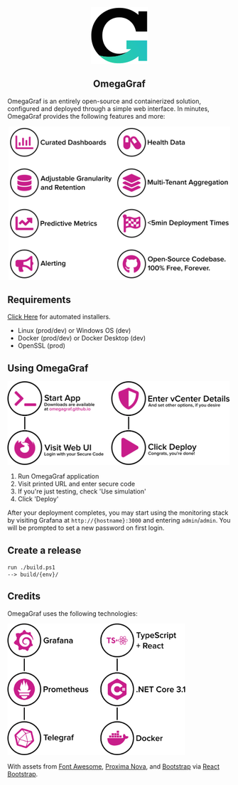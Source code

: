 <p align="center">
  <img src="docs/branding/logo_128.png">
</p>
<h2 align="center">OmegaGraf</h2>

OmegaGraf is an entirely open-source and containerized solution, configured and deployed through a simple web interface. In minutes, OmegaGraf provides the following features and more:

<p align="center">
  <img src="docs/branding/flow_1440_features.png" width="500px">
</p>

## Requirements

[Click Here](https://github.com/OmegaGraf/install) for automated installers.

- Linux (prod/dev) or Windows OS (dev)
- Docker (prod/dev) or Docker Desktop (dev)
- OpenSSL (prod)

## Using OmegaGraf

<p align="left">
  <img src="docs/branding/flow_1440_run_detailed.png" width="500px">
</p>

1. Run OmegaGraf application
2. Visit printed URL and enter secure code
3. If you're just testing, check 'Use simulation'
4. Click 'Deploy'

After your deployment completes, you may start using the monitoring stack by visiting Grafana at `http://{hostname}:3000` and entering `admin`/`admin`. You will be prompted to set a new password on first login.

## Create a release

```
run ./build.ps1
--> build/{env}/
```

## Credits

OmegaGraf uses the following technologies:

<p align="left">
  <img src="docs/branding/tech_1440.png" width="400px">
</p>

With assets from [Font Awesome](https://fontawesome.com/), [Proxima Nova](https://www.marksimonson.com/fonts/view/proxima-nova), and [Bootstrap](https://getbootstrap.com/) via [React Bootstrap](https://react-bootstrap.github.io/).
